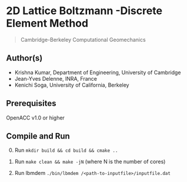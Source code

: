 2D Lattice Boltzmann -Discrete Element Method
==============================================
> Cambridge-Berkeley Computational Geomechanics

## Author(s)
* Krishna Kumar, Department of Engineering, University of Cambridge
* Jean-Yves Delenne, INRA, France
* Kenichi Soga, University of California, Berkeley

## Prerequisites
OpenACC v1.0 or higher


## Compile and Run

0. Run `mkdir build && cd build && cmake ..`

1. Run `make clean && make -jN` (where N is the number of cores)

3. Run lbmdem `./bin/lbmdem /<path-to-inputfile>/inputfile.dat`


